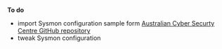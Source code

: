 **To do**
- import Sysmon configuration sample form [Australian Cyber Securty Centre GitHub repository](https://github.com/AustralianCyberSecurityCentre/windows_event_logging/tree/master/events/sysmon)
- tweak Sysmon configuration